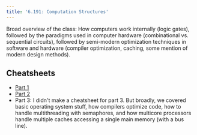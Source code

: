 ```yaml
---
title: '6.191: Computation Structures'
---
```


Broad overview of the class: How computers work internally (logic gates), followed by the paradigms used in computer hardware (combinational vs. sequential circuits), followed by semi-modern optimization techniques in software and hardware (compiler optimization, caching, some mention of modern design methods).

## Cheatsheets

- [Part 1](https://docs.google.com/document/d/1f5sRUqPNLSFzpdGt2gcyI2Heigc6JMDDiKIUD74KKuY/edit?usp=sharing)
- [Part 2](https://docs.google.com/document/d/1uJPa4IqP9B_43b_4ZQRRTnDkz3zFTilOAXOt_1Vopjk/edit?usp=sharing)
- Part 3: I didn't make a cheatsheet for part 3. But broadly, we covered basic operating system stuff, how compilers optimize code, how to handle multithreading with semaphores, and how multicore processors handle multiple caches accessing a single main memory (with a bus line).
